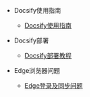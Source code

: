 <!-- _sidebar.md -->

* Docsify使用指南
  * [Docsify使用指南](/ProjectDocs/Docsify使用指南.md) <!--注意这里是相对路径-->

* Docsify部署
  * [Docsify部署教程](/ProjectDocs/Docsify部署教程.md)
  
* Edge浏览器问题
  * [Edge登录及同步问题](/ProjectDocs/Edge.md)
